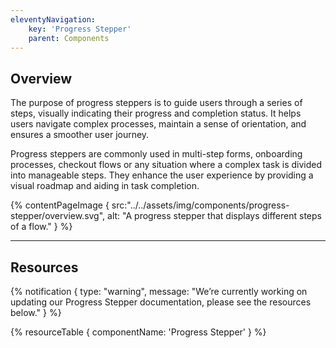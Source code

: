 ```yaml
---
eleventyNavigation:
    key: 'Progress Stepper'
    parent: Components
---
```


## Overview
The purpose of progress steppers is to guide users through a series of steps, visually indicating their progress and completion status. It helps users navigate complex processes, maintain a sense of orientation, and ensures a smoother user journey.

Progress steppers are commonly used in multi-step forms, onboarding processes, checkout flows or any situation where a complex task is divided into manageable steps. They enhance the user experience by providing a visual roadmap and aiding in task completion.

{% contentPageImage {
    src:"../../assets/img/components/progress-stepper/overview.svg",
    alt: "A progress stepper that displays different steps of a flow."
} %}

---

## Resources

{% notification {
  type: "warning",
  message: "We’re currently working on updating our Progress Stepper documentation, please see the resources below."
} %}

{% resourceTable {
    componentName: 'Progress Stepper'
} %}
